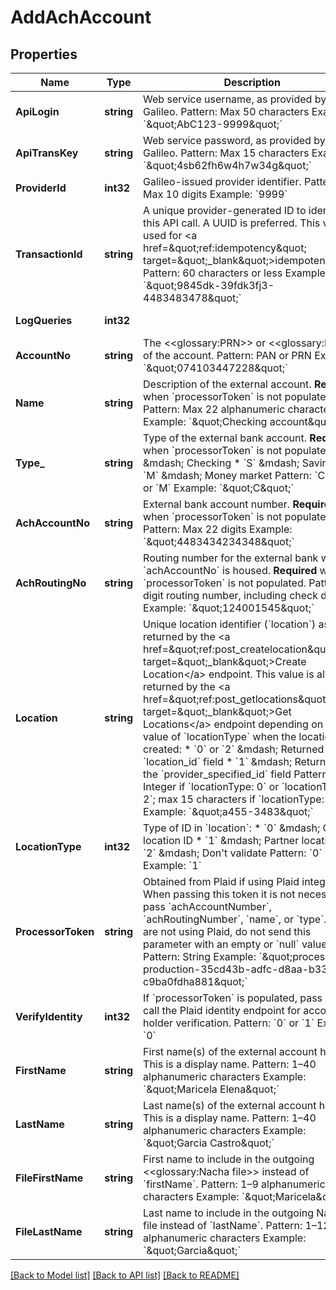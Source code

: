 # AddAchAccount

## Properties
Name | Type | Description | Notes
------------ | ------------- | ------------- | -------------
**ApiLogin** | **string** | Web service username, as provided by Galileo. Pattern: Max 50 characters Example: &#x60;\&quot;AbC123-9999\&quot;&#x60; | [optional] [default to AbC123-9999]
**ApiTransKey** | **string** | Web service password, as provided by Galileo. Pattern: Max 15 characters Example: &#x60;\&quot;4sb62fh6w4h7w34g\&quot;&#x60; | [optional] [default to 4sb62fh6w4h7w34g]
**ProviderId** | **int32** | Galileo-issued provider identifier. Pattern: Max 10 digits Example: &#x60;9999&#x60; | [optional] [default to 9999]
**TransactionId** | **string** | A unique provider-generated ID to identify this API call. A UUID is preferred. This value is used for &lt;a href&#x3D;\&quot;ref:idempotency\&quot; target&#x3D;\&quot;_blank\&quot;&gt;idempotency&lt;/a&gt;. Pattern: 60 characters or less Example: &#x60;\&quot;9845dk-39fdk3fj3-4483483478\&quot;&#x60; | [default to 123e4567-e89b-12d3-a456-426614174000]
**LogQueries** | **int32** |  | [optional] [default to LOG_QUERIES.0_]
**AccountNo** | **string** | The &lt;&lt;glossary:PRN&gt;&gt; or &lt;&lt;glossary:PAN&gt;&gt; of the account. Pattern: PAN or PRN  Example: &#x60;\&quot;074103447228\&quot;&#x60; | [default to 074103447228]
**Name** | **string** | Description of the external account. **Required** when &#x60;processorToken&#x60; is not populated. Pattern: Max 22 alphanumeric characters Example: &#x60;\&quot;Checking account\&quot;&#x60; | [optional] [default to null]
**Type_** | **string** | Type of the external bank account. **Required** when &#x60;processorToken&#x60; is not populated: * &#x60;C&#x60; &amp;mdash; Checking * &#x60;S&#x60; &amp;mdash; Savings * &#x60;M&#x60; &amp;mdash; Money market  Pattern: &#x60;C&#x60;, &#x60;S&#x60;, or &#x60;M&#x60; Example: &#x60;\&quot;C\&quot;&#x60; | [optional] [default to null]
**AchAccountNo** | **string** | External bank account number. **Required** when &#x60;processorToken&#x60; is not populated. Pattern: Max 22 digits Example: &#x60;\&quot;4483434234348\&quot;&#x60; | [optional] [default to null]
**AchRoutingNo** | **string** | Routing number for the external bank where &#x60;achAccountNo&#x60; is housed. **Required** when &#x60;processorToken&#x60; is not populated. Pattern: 9-digit routing number, including check digit Example: &#x60;\&quot;124001545\&quot;&#x60; | [optional] [default to null]
**Location** | **string** | Unique location identifier (&#x60;location&#x60;) as returned by the &lt;a href&#x3D;\&quot;ref:post_createlocation\&quot; target&#x3D;\&quot;_blank\&quot;&gt;Create Location&lt;/a&gt; endpoint.  This value is also returned by the &lt;a href&#x3D;\&quot;ref:post_getlocations\&quot; target&#x3D;\&quot;_blank\&quot;&gt;Get Locations&lt;/a&gt; endpoint depending on the value of &#x60;locationType&#x60; when the location was created: * &#x60;0&#x60; or &#x60;2&#x60; &amp;mdash; Returned in the &#x60;location_id&#x60; field * &#x60;1&#x60; &amp;mdash; Returned in the &#x60;provider_specified_id&#x60; field  Pattern: Integer if &#x60;locationType: 0&#x60; or &#x60;locationType: 2&#x60;; max 15 characters if &#x60;locationType: 1&#x60; Example: &#x60;\&quot;a455-3483\&quot;&#x60; | [optional] [default to null]
**LocationType** | **int32** | Type of ID in &#x60;location&#x60;: * &#x60;0&#x60; &amp;mdash; Galileo location ID * &#x60;1&#x60; &amp;mdash; Partner location ID * &#x60;2&#x60; &amp;mdash; Don&#x27;t validate  Pattern: &#x60;0&#x60; or &#x60;1&#x60; Example: &#x60;1&#x60; | [optional] [default to null]
**ProcessorToken** | **string** | Obtained from Plaid if using Plaid integration. When passing this token it is not necessary to pass &#x60;achAccountNumber&#x60;, &#x60;achRoutingNumber&#x60;, &#x60;name&#x60;, or &#x60;type&#x60;. If you are not using Plaid, do not send this parameter with an empty or &#x60;null&#x60; value. Pattern: String Example: &#x60;\&quot;processor-production-35cd43b-adfc-d8aa-b331-c9ba0fdha881\&quot;&#x60; | [optional] [default to null]
**VerifyIdentity** | **int32** | If &#x60;processorToken&#x60; is populated, pass &#x60;1&#x60; to call the Plaid identity endpoint for account-holder verification. Pattern: &#x60;0&#x60; or &#x60;1&#x60; Example: &#x60;0&#x60; | [optional] [default to null]
**FirstName** | **string** | First name(s) of the external account holder. This is a display name. Pattern: 1–40 alphanumeric characters Example: &#x60;\&quot;Maricela Elena\&quot;&#x60; | [optional] [default to null]
**LastName** | **string** | Last name(s) of the external account holder. This is a display name. Pattern: 1–40 alphanumeric characters Example: &#x60;\&quot;Garcia Castro\&quot;&#x60; | [optional] [default to null]
**FileFirstName** | **string** | First name to include in the outgoing &lt;&lt;glossary:Nacha file&gt;&gt; instead of &#x60;firstName&#x60;. Pattern: 1–9 alphanumeric characters Example: &#x60;\&quot;Maricela\&quot;&#x60; | [optional] [default to null]
**FileLastName** | **string** | Last name to include in the outgoing Nacha file instead of &#x60;lastName&#x60;. Pattern: 1–12 alphanumeric characters  Example: &#x60;\&quot;Garcia\&quot;&#x60; | [optional] [default to null]

[[Back to Model list]](../README.md#documentation-for-models) [[Back to API list]](../README.md#documentation-for-api-endpoints) [[Back to README]](../README.md)

